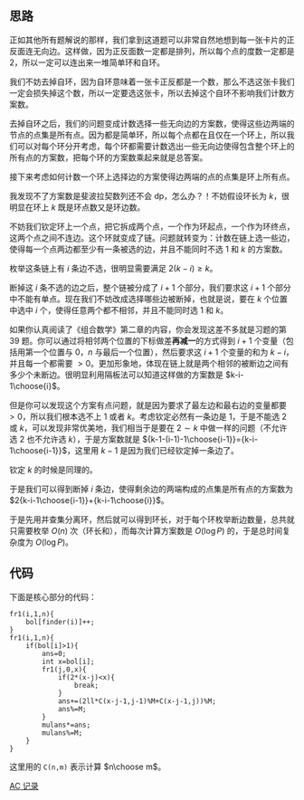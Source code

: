 ## 思路

正如其他所有题解说的那样，我们拿到这道题可以非常自然地想到每一张卡片的正反面连无向边。这样做，因为正反面数一定都是排列，所以每个点的度数一定都是 $2$，所以一定可以连出来一堆简单环和自环。

我们不妨去掉自环，因为自环意味着一张卡正反都是一个数，那么不选这张卡我们一定会损失掉这个数，所以一定要选这张卡，所以去掉这个自环不影响我们计数方案数。

去掉自环之后，我们的问题变成计数选择一些无向边的方案数，使得这些边两端的节点的点集是所有点。因为都是简单环，所以每个点都在且仅在一个环上，所以我们可以对每个环分开考虑，每个环都需要计数选出一些无向边使得包含整个环上的所有点的方案数，把每个环的方案数乘起来就是总答案。

接下来考虑如何计数一个环上选择边的方案使得边两端的点的点集是环上所有点。

我发现不了方案数是斐波拉契数列还不会 dp，怎么办？！不妨假设环长为 $k$，很明显在环上 $k$ 既是环点数又是环边数。

不妨我们钦定环上一个点，把它拆成两个点，一个作为环起点，一个作为环终点，这两个点之间不连边。这个环就变成了链。问题就转变为：计数在链上选一些边，使得每一个点两边都至少有一条被选的边，并且不能同时不选 $1$ 和 $k$ 的方案数。
 
枚举这条链上有 $i$ 条边不选，很明显需要满足 $2(k-i)\geqslant k$。

断掉这 $i$ 条不选的边之后，整个链被分成了 $i+1$ 个部分，我们要求这 $i+1$ 个部分中不能有单点。现在我们不妨改成选择哪些边被断掉，也就是说，要在 $k$ 个位置中选中 $i$ 个，使得任意两个都不相邻，并且不能同时选 $1$ 和 $k$。

如果你认真阅读了《组合数学》第二章的内容，你会发现这差不多就是习题的第 $39$ 题。你可以通过将相邻两个位置的下标做差**再减一**的方式得到 $i+1$ 个变量（包括用第一个位置与 $0$，$n$ 与最后一个位置），然后要求这 $i+1$ 个变量的和为 $k-i$，并且每一个都需要 $>0$。更加形象地，体现在链上就是两个相邻的被断边之间有多少个未断边。很明显利用隔板法可以知道这样做的方案数是 $k-i-1\choose{i}$。

但是你可以发现这个方案有点问题，就是因为要求了最左边和最右边的变量都要 $>0$，所以我们根本选不上 $1$ 或者 $k$。考虑钦定必然有一条边是 $1$，于是不能选 $2$ 或 $k$，可以发现非常优美地，我们相当于是要在 $2\sim k$ 中做一样的问题（不允许选 $2$ 也不允许选 $k$），于是方案数就是 ${k-1-(i-1)-1\choose{i-1}}={k-i-1\choose{i-1}}$，这里用 $k-1$ 是因为我们已经钦定掉一条边了。

钦定 $k$ 的时候是同理的。

于是我们可以得到断掉 $i$ 条边，使得剩余边的两端构成的点集是所有点的方案数为 $2{k-i-1\choose{i-1}}+{k-i-1\choose{i}}$。

于是先用并查集分离环，然后就可以得到环长，对于每个环枚举断边数量，总共就只需要枚举 $O(n)$ 次（环长和），而每次计算方案数是 $O(\log P)$ 的，于是总时间复杂度为 $O(\log P)$。

## 代码

下面是核心部分的代码：

```
fr1(i,1,n){
	bol[finder(i)]++;
}
fr1(i,1,n){
	if(bol[i]>1){
		ans=0;
		int x=bol[i];
		fr1(j,0,x){
			if(2*(x-j)<x){
				break;
			}
			ans+=(2ll*C(x-j-1,j-1)%M+C(x-j-1,j))%M;
			ans%=M;
		}
		mulans*=ans;
		mulans%=M;
	}
}
```

这里用的 `C(n,m)` 表示计算 $n\choose m$。

[AC 记录](https://www.luogu.com.cn/record/119827129)